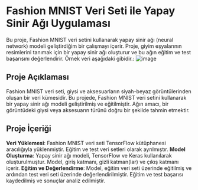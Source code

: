 # Fashion MNIST Veri Seti ile Yapay Sinir Ağı Uygulaması
Bu proje, Fashion MNIST veri setini kullanarak yapay sinir ağı (neural network) modeli geliştirdiğim bir çalışmayı içerir. Proje, giyim eşyalarının resimlerini tanımak için bir yapay sinir ağı oluşturur ve bu ağın eğitim ve test başarısını değerlendirir. Örnek veri aşağıdaki gibidir.:
![image](https://github.com/kursova/Fashion-MNIST-Veri-Seti-ile-Yapay-Sinir-Agi-Uygulamasi/assets/9978930/65d699c4-1e96-45a6-bb30-409a1615a06f)

## Proje Açıklaması 
Fashion MNIST veri seti, giysi ve aksesuarların siyah-beyaz görüntülerinden oluşan bir veri kümesidir. Bu projede, Fashion MNIST veri setini kullanarak bir yapay sinir ağı modeli geliştirilmiş ve eğitilmiştir. Ağın amacı, bir görüntüdeki giysi veya aksesuarın türünü doğru bir şekilde tahmin etmektir. 
## Proje İçeriği  
**Veri Yüklemesi**: Fashion MNIST veri seti TensorFlow kütüphanesi aracılığıyla yüklenmiştir. Eğitim ve test veri setleri olarak ayrılmıştır.
**Model Oluşturma**: Yapay sinir ağı modeli, TensorFlow ve Keras kullanılarak oluşturulmuştur. Model, giriş katmanı, gizli katman(lar) ve çıkış katmanı içerir. 
**Eğitim ve Değerlendirme**: Model, eğitim veri seti üzerinde eğitilmiş ve ardından test veri seti üzerinde değerlendirilmiştir. Eğitim ve test başarısı kaydedilmiş ve sonuçlar analiz edilmiştir. 
